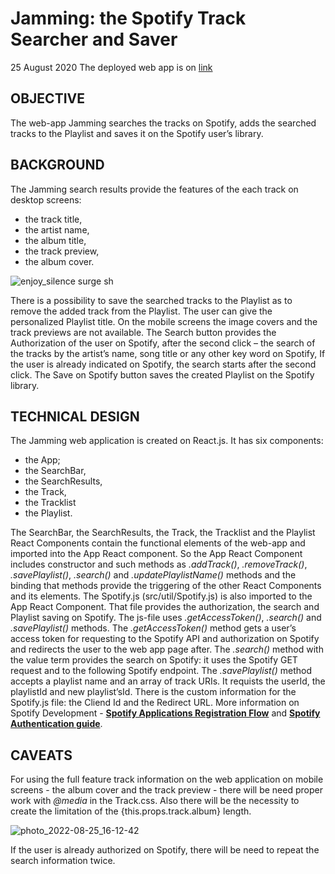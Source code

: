 # Jamming: the Spotify Track Searcher and Saver
25 August 2020
The deployed web app is on [link](http://enjoy_silence.surge.sh/)

## OBJECTIVE
The web-app Jamming searches the tracks on Spotify, adds the searched tracks to the Playlist and saves it on the Spotify user’s library.

## BACKGROUND
The Jamming search results provide the features of the each track on desktop screens:
- the track title,
- the artist name,
- the album title,
- the track preview,
- the album cover.

![enjoy_silence surge sh](https://user-images.githubusercontent.com/106593583/186688261-efd04da9-bf8d-4dcb-ba3f-45b6a6d2d5a4.png)


There is a possibility to save the searched tracks to the Playlist as to remove the added track from the Playlist. The user can give the personalized Playlist title.
On the mobile screens the image covers and the track previews are not available.
The Search button provides the Authorization of the user on Spotify, after the second click – the search of the tracks by the artist’s name, song title or any other key word on Spotify, If the user is already indicated on Spotify, the search starts after the second click.
The Save on Spotify button saves the created Playlist on the Spotify library.

## TECHNICAL DESIGN
The Jamming web application is created on React.js. It has six components:
- the App;
- the SearchBar,
- the SearchResults,
- the Track,
- the Tracklist
- the Playlist.

The SearchBar, the SearchResults, the Track, the Tracklist and the Playlist React Components contain the functional elements of the web-app and imported into the App React component. So the App React Component includes constructor and such methods as *.addTrack()*, *.removeTrack()*, *.savePlaylist()*, *.search()* and *.updatePlaylistName()* methods and the binding that methods provide the triggering of the other React Components and its elements. 
The Spotify.js (src/util/Spotify.js) is also imported to the App React Component. That file provides the authorization, the search and Playlist saving on Spotify. The js-file uses *.getAccessToken()*, *.search()* and *.savePlaylist()* methods.
The *.getAccessToken()* method gets a user’s access token for requesting to the Spotify API and authorization on Spotify and redirects the user to the web app page after.
The *.search()* method with the value term provides the search on Spotify: it uses the Spotify GET request and to the following Spotify endpoint.
The *.savePlaylist()* method accepts a playlist name and an array of track URIs. It requists the userId, the playlistId and new playlist’sId.
There is the custom information for the Spotify.js file: the Cliend Id and the Redirect URL. More information on Spotify Development - **[Spotify Applications Registration Flow](https://developer.spotify.com/dashboard/login)** and **[Spotify Authentication guide](https://developer.spotify.com/documentation/general/guides/authorization/)**.

## CAVEATS
For using the full feature track information on the web application on mobile screens - the album cover and the track preview - there will be need proper work with *@media* in the Track.css. Also there will be the necessity to create the limitation of the {this.props.track.album} length.

![photo_2022-08-25_16-12-42](https://user-images.githubusercontent.com/106593583/186688949-09e4517b-0dbe-47c0-af86-1ba3b360e920.jpg)


If the user is already authorized on Spotify, there will be need to repeat the search information twice.

